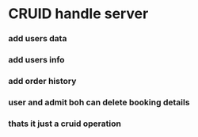 # CRUID handle server 

### add users data 
### add users info
### add order history
### user and admit boh can delete booking details 
### thats it just a cruid operation 